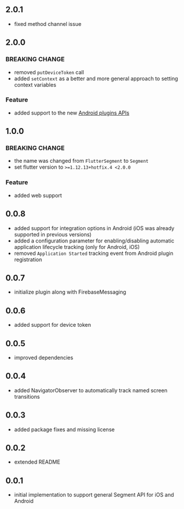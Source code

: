 ## 2.0.1
* fixed method channel issue

## 2.0.0
### BREAKING CHANGE
* removed `putDeviceToken` call
* added `setContext` as a better and more general approach to setting context variables

### Feature
* added support to the new [Android plugins APIs](https://flutter.dev/docs/development/packages-and-plugins/plugin-api-migration)

## 1.0.0
### BREAKING CHANGE
* the name was changed from `FlutterSegment` to `Segment`
* set flutter version to `>=1.12.13+hotfix.4 <2.0.0`

### Feature
* added web support

## 0.0.8
* added support for integration options in Android (iOS was already supported in previous versions)
* added a configuration parameter for enabling/disabling automatic application lifecycle tracking (only for Android, iOS)
* removed `Application Started` tracking event from Android plugin registration

## 0.0.7
* initialize plugin along with FirebaseMessaging

## 0.0.6
* added support for device token

## 0.0.5
* improved dependencies

## 0.0.4
* added NavigatorObserver to automatically track named screen transitions

## 0.0.3
* added package fixes and missing license

## 0.0.2
* extended README

## 0.0.1
* initial implementation to support general Segment API for iOS and Android
